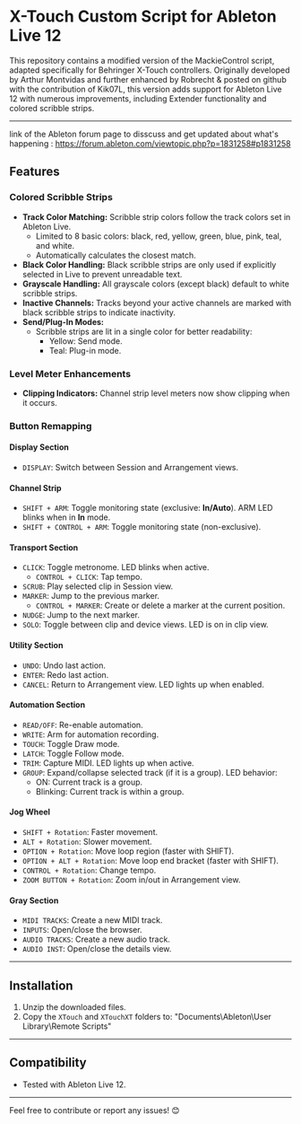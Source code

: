 # X-Touch Custom Script for Ableton Live 12

This repository contains a modified version of the MackieControl script, adapted specifically for Behringer X-Touch controllers. Originally developed by Arthur Montvidas and further enhanced by Robrecht & posted on github with the contribution of Kik07L, this version adds support for Ableton Live 12 with numerous improvements, including Extender functionality and colored scribble strips.

---

link of the Ableton forum page to disscuss and get updated about what's happening : https://forum.ableton.com/viewtopic.php?p=1831258#p1831258

## Features

### Colored Scribble Strips
- **Track Color Matching:** Scribble strip colors follow the track colors set in Ableton Live.
  - Limited to 8 basic colors: black, red, yellow, green, blue, pink, teal, and white.
  - Automatically calculates the closest match.
- **Black Color Handling:** Black scribble strips are only used if explicitly selected in Live to prevent unreadable text.
- **Grayscale Handling:** All grayscale colors (except black) default to white scribble strips.
- **Inactive Channels:** Tracks beyond your active channels are marked with black scribble strips to indicate inactivity.
- **Send/Plug-In Modes:**
  - Scribble strips are lit in a single color for better readability:
    - Yellow: Send mode.
    - Teal: Plug-in mode.

### Level Meter Enhancements
- **Clipping Indicators:** Channel strip level meters now show clipping when it occurs.

### Button Remapping
#### **Display Section**
- `DISPLAY`: Switch between Session and Arrangement views.

#### **Channel Strip**
- `SHIFT + ARM`: Toggle monitoring state (exclusive: **In/Auto**). ARM LED blinks when in **In** mode.
- `SHIFT + CONTROL + ARM`: Toggle monitoring state (non-exclusive).

#### **Transport Section**
- `CLICK`: Toggle metronome. LED blinks when active.
  - `CONTROL + CLICK`: Tap tempo.
- `SCRUB`: Play selected clip in Session view.
- `MARKER`: Jump to the previous marker.
  - `CONTROL + MARKER`: Create or delete a marker at the current position.
- `NUDGE`: Jump to the next marker.
- `SOLO`: Toggle between clip and device views. LED is on in clip view.

#### **Utility Section**
- `UNDO`: Undo last action.
- `ENTER`: Redo last action.
- `CANCEL`: Return to Arrangement view. LED lights up when enabled.

#### **Automation Section**
- `READ/OFF`: Re-enable automation.
- `WRITE`: Arm for automation recording.
- `TOUCH`: Toggle Draw mode.
- `LATCH`: Toggle Follow mode.
- `TRIM`: Capture MIDI. LED lights up when active.
- `GROUP`: Expand/collapse selected track (if it is a group). LED behavior:
  - ON: Current track is a group.
  - Blinking: Current track is within a group.

#### **Jog Wheel**
- `SHIFT + Rotation`: Faster movement.
- `ALT + Rotation`: Slower movement.
- `OPTION + Rotation`: Move loop region (faster with SHIFT).
- `OPTION + ALT + Rotation`: Move loop end bracket (faster with SHIFT).
- `CONTROL + Rotation`: Change tempo.
- `ZOOM BUTTON + Rotation`: Zoom in/out in Arrangement view.

#### **Gray Section**
- `MIDI TRACKS`: Create a new MIDI track.
- `INPUTS`: Open/close the browser.
- `AUDIO TRACKS`: Create a new audio track.
- `AUDIO INST`: Open/close the details view.

---

## Installation
1. Unzip the downloaded files.
2. Copy the `XTouch` and `XTouchXT` folders to: "Documents\Ableton\User Library\Remote Scripts"

---

## Compatibility
- Tested with Ableton Live 12.

---

Feel free to contribute or report any issues! 😊